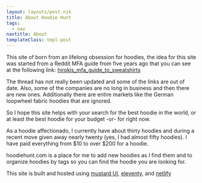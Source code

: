 ```yaml
---
layout: layouts/post.njk
title: About Hoodie Hunt
tags:
  - nav
navtitle: About
templateClass: tmpl-post
---
```

<div class="col col-sm-8">

<p>This site of born from an lifelong obsession for hoodies, the idea for this site was started from a Reddit MFA guide from five years ago that you can see at the following link: <a href="https://www.reddit.com/r/malefashionadvice/comments/15v5ya/hirokis_mfa_guide_to_sweatshirts/">hirokis_mfa_guide_to_sweatshirts</a>

The thread has not really been updated and some of the links are out of date. Also, some of the companies are no long in business and then there are new ones. Additionally there are entire markets like the German loopwheel fabric hoodies that are ignored.
</p>

<p>So I hope this site helps with your search for the best hoodie in the world, or at least the best hoodie for your budget -or- for right now.</p>

<p>As a hoodie affectionado, I currently have about thirty hoodies and during a recent move given away nearly twenty (yes, I had almost fifty hoodies). I have paid everything from $10 to over $200 for a hoodie. </p>

<p>hoodiehunt.com is a place for me to add new hoodies as I find them and to organize hoodies by tags so you can find the hoodie you are looking for.</p>

<p>This site is built and hosted using <a href="https://mustard-ui.com/docs/typography/">mustard UI</a>, <a href="https://www.11ty.io/">eleventy</a>, and <a href="https://www.netlify.com/">netlify</a></p>



</div>
